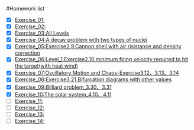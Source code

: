 #Homework list
- [x] [Exercise_01:]()
- [x] [Exercise_02:](https://www.zybuluo.com/cszzlhh/note/505447)
- [x] [Exercise_03:All Levels](https://www.zybuluo.com/cszzlhh/note/513193)
- [x] [Exercise_04:A decay problem with two types of nuclei](https://www.zybuluo.com/cszzlhh/note/525942)
- [x] [Exercise_05:Exercise2.9.Cannon shell with air risistance and density correction](https://www.zybuluo.com/cszzlhh/note/534216)
- [x] [Exercise_06:Level_1.Exercise2.10.minimum firing velocity required to hit the target(with heat wind)](https://www.zybuluo.com/cszzlhh/note/542122)
- [x] [Exercise_07:Oscillatory Motion and Chaos-Exercise3.12、3.13、3.14](https://www.zybuluo.com/cszzlhh/note/550408)
- [x] [Exercise_08:Exercise3.21.Bifurcation diagrams with other values](https://www.zybuluo.com/cszzlhh/note/565983)
- [x] [Exercise_09:Billiard problem_3.30、3.31](https://www.zybuluo.com/cszzlhh/note/573749)
- [x] [Exercise_10:The solar system_4.10、4.11](https://www.zybuluo.com/cszzlhh/note/581834)
- [ ] [Exercise_11:]()
- [ ] [Exercise_12:]()
- [ ] [Exercise_13:]()
- [ ] [Exercise_14:]()
